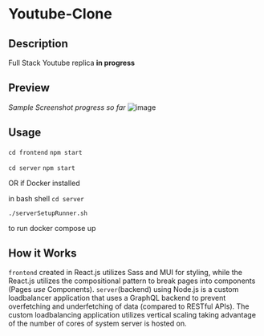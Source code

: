 # Youtube-Clone

## Description
Full Stack Youtube replica **in progress**

## Preview
*Sample Screenshot progress so far*
![image](https://user-images.githubusercontent.com/81478885/209453858-7f02dcd1-4cd4-4946-b587-f02c951697e3.png)

## Usage 
```cd frontend```
```npm start```

```cd server```
```npm start```

OR if Docker installed

in bash shell
```cd server```

```./serverSetupRunner.sh```

to run docker compose up

## How it Works

``frontend`` created in React.js utilizes Sass and MUI for styling, while the React.js utilizes the compositional pattern to break pages into components (Pages *use* Components).
``server``(backend) using Node.js is a custom loadbalancer application that uses a GraphQL backend to prevent overfetching and underfetching of data (compared to 
RESTful APIs). The custom loadbalancing application utilizes vertical scaling taking advantage of the number of cores of system server is hosted on.
